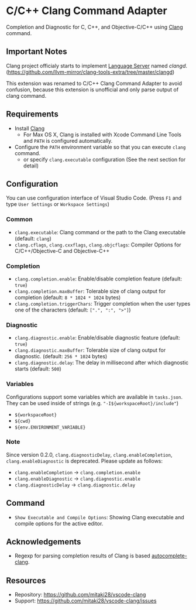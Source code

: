 # C/C++ Clang Command Adapter

Completion and Diagnostic for C, C++, and Objective-C/C++ using [Clang](http://clang.llvm.org/) command.

## Important Notes

Clang project officialy starts to implement [Language Server](https://github.com/Microsoft/language-server-protocol) named _clangd_.
(https://github.com/llvm-mirror/clang-tools-extra/tree/master/clangd)

This extension was renamed to C/C++ Clang Command Adapter to avoid confusion, because this extension is unofficial and only parse output of clang command.

## Requirements

- Install [Clang](http://clang.llvm.org/)
    - For Max OS X, Clang is installed with Xcode Command Line Tools and `PATH` is configured automatically. 
- Configure the `PATH` environment variable so that you can execute `clang` command.
    - or specify `clang.executable` configuration (See the next section for detail) 

## Configuration

You can use configuration interface of Visual Studio Code. (Press `F1` and type `User Settings` or `Workspace Settings`)

### Common
- `clang.executable`: Clang command or the path to the Clang executable (default: `clang`)
- `clang.cflags`, `clang.cxxflags`, `clang.objcflags`: Compiler Options for C/C++/Objective-C and Objective-C++

### Completion

- `clang.completion.enable`: Enable/disable completion feature (default: `true`)
- `clang.completion.maxBuffer`: Tolerable size of clang output for completion (default: `8 * 1024 * 1024` bytes)
- `clang.completion.triggerChars`: Trigger completion when the user types one of the characters (default: `[".", ":", ">"]`)

### Diagnostic

- `clang.diagnostic.enable`: Enable/disable diagnostic feature (default: `true`)
- `clang.diagnostic.maxBuffer`: Tolerable size of clang output for diagnostic. (default: `256 * 1024` bytes)
- `clang.diagnostic.delay`: The delay in millisecond after which diagnostic starts (default: `500`)

### Variables

Configurations support some variables which are available in `tasks.json`.
They can be used inside of strings (e.g. `"-I${workspaceRoot}/include"`)

- `${workspaceRoot}`
- `${cwd}`
- `${env.ENVIRONMENT_VARIABLE}`

### Note

Since version 0.2.0, `clang.diagnosticDelay`, `clang.enableCompletion`, `clang.enableDiagnostic` is deprecated. 
Please update as follows:

- `clang.enableCompletion` -> `clang.completion.enable`
- `clang.enableDiagnostic` -> `clang.diagnostic.enable` 
- `clang.diagnosticDelay` -> `clang.diagnostic.delay`

## Command

- `Show Executable and Compile Options`: Showing Clang executable and compile options for the active editor.

## Acknowledgements

- Regexp for parsing completion results of Clang is based [autocomplete-clang](https://github.com/yasuyuky/autocomplete-clang).

## Resources

- Repository: https://github.com/mitaki28/vscode-clang
- Support: https://github.com/mitaki28/vscode-clang/issues
